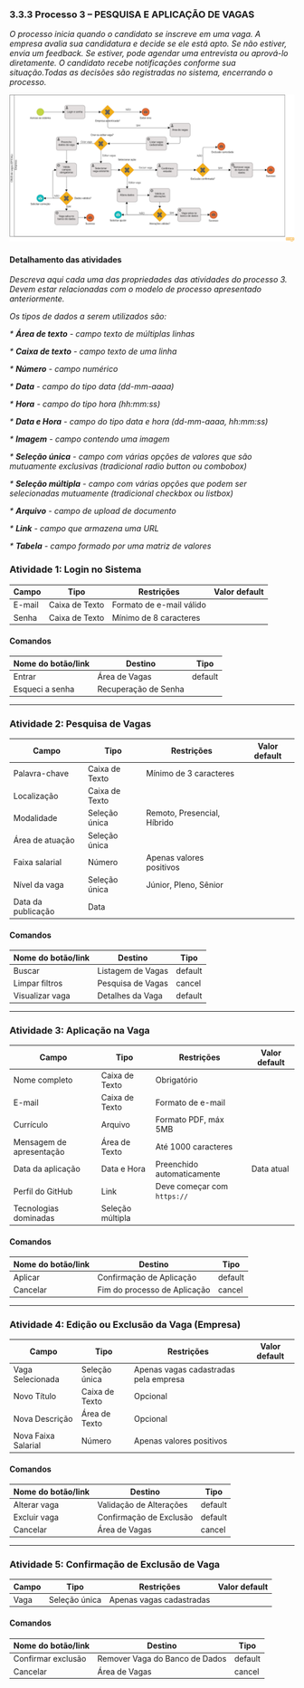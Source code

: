 ### 3.3.3 Processo 3 – PESQUISA E APLICAÇÃO DE VAGAS

_O processo inicia quando o candidato se inscreve em uma vaga. A empresa avalia sua candidatura e decide se ele está apto. Se não estiver, envia um feedback. Se estiver, pode agendar uma entrevista ou aprová-lo diretamente. O candidato recebe notificações conforme sua situação.Todas as decisões são registradas no sistema, encerrando o processo._

![Modelo BPMN do Processo 1](https://github.com/ICEI-PUC-Minas-PMGES-TI/pmg-es-2025-1-ti2-3740100-worklink/blob/main/docs/images/CRUD%20de%20vagas%20(OFICIAL)%20Diagrama%20(1).png?raw=true)


#### Detalhamento das atividades

_Descreva aqui cada uma das propriedades das atividades do processo 3. 
Devem estar relacionadas com o modelo de processo apresentado anteriormente._

_Os tipos de dados a serem utilizados são:_

_* **Área de texto** - campo texto de múltiplas linhas_

_* **Caixa de texto** - campo texto de uma linha_

_* **Número** - campo numérico_

_* **Data** - campo do tipo data (dd-mm-aaaa)_

_* **Hora** - campo do tipo hora (hh:mm:ss)_

_* **Data e Hora** - campo do tipo data e hora (dd-mm-aaaa, hh:mm:ss)_

_* **Imagem** - campo contendo uma imagem_

_* **Seleção única** - campo com várias opções de valores que são mutuamente exclusivas (tradicional radio button ou combobox)_

_* **Seleção múltipla** - campo com várias opções que podem ser selecionadas mutuamente (tradicional checkbox ou listbox)_

_* **Arquivo** - campo de upload de documento_

_* **Link** - campo que armazena uma URL_

_* **Tabela** - campo formado por uma matriz de valores_

### **Atividade 1: Login no Sistema**

| **Campo**      | **Tipo**         | **Restrições**             | **Valor default** |
|---------------|----------------|---------------------------|-------------------|
| E-mail        | Caixa de Texto  | Formato de e-mail válido  |                   |
| Senha         | Caixa de Texto  | Mínimo de 8 caracteres    |                   |

#### **Comandos**

| **Nome do botão/link** | **Destino**        | **Tipo**   |
|------------------------|--------------------|------------|
| Entrar                | Área de Vagas       | default    |
| Esqueci a senha       | Recuperação de Senha |            |

---

### **Atividade 2: Pesquisa de Vagas**

| **Campo**            | **Tipo**         | **Restrições**                       | **Valor default** |
|----------------------|------------------|--------------------------------------|-------------------|
| Palavra-chave       | Caixa de Texto   | Mínimo de 3 caracteres               |                   |
| Localização         | Caixa de Texto   |                                      |                   |
| Modalidade          | Seleção única    | Remoto, Presencial, Híbrido          |                   |
| Área de atuação     | Seleção única    |                                      |                   |
| Faixa salarial      | Número           | Apenas valores positivos             |                   |
| Nível da vaga       | Seleção única    | Júnior, Pleno, Sênior                |                   |
| Data da publicação  | Data             |                                      |                   |

#### **Comandos**

| **Nome do botão/link** | **Destino**               | **Tipo**   |
|------------------------|---------------------------|------------|
| Buscar                | Listagem de Vagas          | default    |
| Limpar filtros        | Pesquisa de Vagas          | cancel     |
| Visualizar vaga       | Detalhes da Vaga           | default    |

---

### **Atividade 3: Aplicação na Vaga**

| **Campo**                | **Tipo**         | **Restrições**                       | **Valor default** |
|--------------------------|------------------|--------------------------------------|-------------------|
| Nome completo           | Caixa de Texto   | Obrigatório                          |                   |
| E-mail                  | Caixa de Texto   | Formato de e-mail                    |                   |
| Currículo               | Arquivo          | Formato PDF, máx 5MB                 |                   |
| Mensagem de apresentação | Área de Texto    | Até 1000 caracteres                  |                   |
| Data da aplicação       | Data e Hora      | Preenchido automaticamente           | Data atual        |
| Perfil do GitHub        | Link             | Deve começar com `https://`          |                   |
| Tecnologias dominadas   | Seleção múltipla |                                      |                   |

#### **Comandos**

| **Nome do botão/link** | **Destino**                | **Tipo**   |
|------------------------|----------------------------|------------|
| Aplicar                | Confirmação de Aplicação    | default    |
| Cancelar               | Fim do processo de Aplicação| cancel     |

---

### **Atividade 4: Edição ou Exclusão da Vaga (Empresa)**

| **Campo**            | **Tipo**         | **Restrições**                            | **Valor default** |
|----------------------|------------------|-------------------------------------------|-------------------|
| Vaga Selecionada    | Seleção única    | Apenas vagas cadastradas pela empresa    |                   |
| Novo Título         | Caixa de Texto   | Opcional                                  |                   |
| Nova Descrição      | Área de Texto    | Opcional                                  |                   |
| Nova Faixa Salarial | Número           | Apenas valores positivos                  |                   |

#### **Comandos**

| **Nome do botão/link** | **Destino**               | **Tipo**   |
|------------------------|---------------------------|------------|
| Alterar vaga          | Validação de Alterações    | default    |
| Excluir vaga          | Confirmação de Exclusão    | default    |
| Cancelar              | Área de Vagas              | cancel     |

---

### **Atividade 5: Confirmação de Exclusão de Vaga**

| **Campo**    | **Tipo**         | **Restrições** | **Valor default** |
|-------------|----------------|---------------|-------------------|
| Vaga        | Seleção única   | Apenas vagas cadastradas |   |

#### **Comandos**

| **Nome do botão/link** | **Destino**                     | **Tipo**   |
|------------------------|---------------------------------|------------|
| Confirmar exclusão    | Remover Vaga do Banco de Dados | default    |
| Cancelar              | Área de Vagas                  | cancel     |
